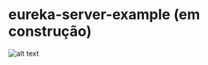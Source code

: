 # eureka-server-example (em construção)

![alt text](https://github.com/BrunoES/eureka-server-example/blob/release/0.0.1/diagram.jpg)
